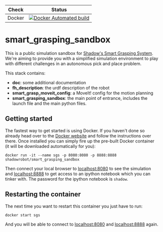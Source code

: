 | Check  | Status |
|---------------|--------|
| Docker | [![Docker Automated build](https://img.shields.io/docker/automated/shadow-robot/smart_grasping_sandbox.svg)](https://hub.docker.com/r/shadowrobot/smart_grasping_sandbox) |

# smart_grasping_sandbox

This is a public simulation sandbox for [Shadow's Smart Grasping System](https://www.shadowrobot.com/shadow-smart-grasping-system/). We're aiming to provide you with a simplified simulation environment to play with different challenges in an autonomous pick and place problem.

This stack contains:
* **doc**: some additional documentation
* **fh_description**: the urdf description of the robot
* **smart_grasp_moveit_config**: a MoveIt! config for the motion planning
* **smart_grasping_sandbox**: the main point of entrance, includes the launch file and the main python files.

## Getting started

The fastest way to get started is using Docker. If you haven't done so already head over to the [Docker website](https://www.docker.com/) and follow the instructions over there. Once installed you can simply fire up the pre-built Docker container (it will be downloaded automatically for you):

```
docker run -it --name sgs -p 8080:8080 -p 8888:8888 shadowrobot/smart_grasping_sandbox
```

Then connect your local browser to [localhost:8080](http://localhost:8080) to see the simulation and [localhost:8888](http://localhost:8888) to get access to an ipython notebook which you can tinker with. The password for the ipython notebook is `shadow`.

## Restarting the container

The next time you want to restart this container you just have to run:

```
docker start sgs
```

And you will be able to connect to [localhost:8080](http://localhost:8080) and [localhost:8888](http://localhost:8888) again. 
